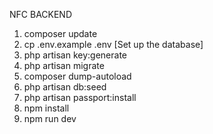 NFC BACKEND

1. composer update
2. cp .env.example .env   [Set up the database]
3. php artisan key:generate
4. php artisan migrate
5. composer dump-autoload
6. php artisan db:seed
7. php artisan passport:install
8. npm install
9. npm run dev